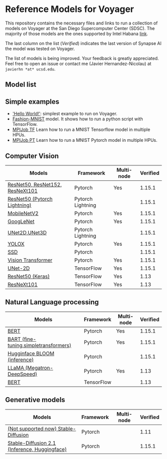 # Reference Models for Voyager
This repository contains the necessary files and links to run a collection of models on Voyager at the San Diego Supercomputer Center (SDSC). The majority of those models are the ones supported by Intel Habana [link](https://github.com/HabanaAI/Model-References).

The last column on the list (*Verified*) indicates the last version of Synapse AI the model was tested on Voyager.

The list of models is being improved. Your feedback is greatly appreciated. Feel free to open an issue or contact me (Javier Hernandez-Nicolau) at `javierhn *at* ucsd.edu`.

## Model list

## Simple examples
- ['Hello World!'](helloworld): simplest example to run on Voyager.
- [Fashion-MNIST](TensorFlow/examples/Fashion-MNIST) model. It shows how to run a python script with TensorFlow.
- [MPIJob TF](TensorFlow/examples/MPIJob) Learn how to run a MNIST Tensorflow model in multiple HPUs. 
- [MPIJob PT](PyTorch/examples/MPIJob/) Learn how to run a MNIST Pytorch model in multiple HPUs. 

## Computer Vision
| Models                                                                                  | Framework         | Multi-node | Verified |
| --------------------------------------------------------------------------------------- | ----------------- | ---------- | -------- |
| [ResNet50, ResNet152, ResNeXt101](PyTorch/computer_vision/classification/torchvision)   | Pytorch           |  Yes       |  1.15.1  |
| [ResNet50 (Pytorch Lightning)](PyTorch/computer_vision/classification/lightning/resnet) | Pytorch Lightning |            |  1.15.1  |
| [MobileNetV2](PyTorch/computer_vision/classification/torchvision)                       | Pytorch           |  Yes       |  1.15.1  |
| [GoogLeNet](PyTorch/computer_vision/classification/torchvision)                         | Pytorch           |  Yes       |  1.15.1  |
| [UNet2D,UNet3D](PyTorch/computer_vision/segmentation/unet)                              | Pytorch Lightning |            |  1.15.1  |
| [YOLOX](PyTorch/computer_vision/detection/yolox)                                        | Pytorch           |  Yes       |  1.15.1  |
| [SSD](PyTorch/computer_vision/detection/ssd)                                            | Pytorch           |            |  1.15.1  |
| [Vision Transformer](PyTorch/computer_vision/classification/ViT)                        | Pytorch           |  Yes       |  1.15.1  |
| [UNet-2D](TensorFlow/computer_vision/Unet2D)                                            | TensorFlow        |  Yes       |  1.15.1  |
| [ResNet50 (Keras)](TensorFlow/computer_vision/Resnets/resnet_keras)                     | TensorFlow        |  Yes       |  1.13    |
| [ResNeXt101](TensorFlow/computer_vision/Resnets/ResNeXt)                                | TensorFlow        |  Yes       |  1.13    |


## Natural Language processing
| Models                                                                         | Framework  | Multi-node  | Verified |
| ------------------------------------------------------------------------------ | ---------- | ----------- | -------- |
| [BERT](PyTorch/nlp/bert)                                                       | Pytorch    |  Yes        |   1.15.1 |
| [BART (fine-tuning,simpletransformers)](PyTorch/nlp/BART)                      | Pytorch    |  Yes        |   1.15.1 |
| [Hugginface BLOOM (inference)](PyTorch/nlp/bloom)                              | Pytorch    |             |   1.15.1 |
| [LLaMA (Megatron-DeepSpeed)](PyTorch/nlp/DeepSpeedExamples/Megatron-DeepSpeed) | Pytorch    |  Yes        |   1.13   |
| [BERT](TensorFlow/nlp/bert)                                                    | TensorFlow |             |   1.13   |

## Generative models
| Models                                                                                           | Framework  | Multi-node | Verified |
| ------------------------------------------------------------------------------------------------ | ---------- | ---------- | -------- |
| [(Not supported now) Stable-Diffusion](PyTorch/generative_models/stable-diffusion)               | Pytorch    |            |   1.11   | 
| [Stable-Diffusion 2.1 (Inference, Huggingface)](PyTorch/generative_models/stable-diffusion-v2-1) | Pytorch    |            |   1.15.1 |
